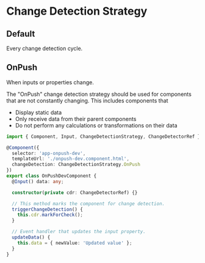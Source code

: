 # Change Detection Strategy

## Default

Every change detection cycle.

## OnPush

When inputs or properties change.

The "OnPush" change detection strategy should be used for components that are not constantly changing. This includes components that

- Display static data
- Only receive data from their parent components
- Do not perform any calculations or transformations on their data

```ts
import { Component, Input, ChangeDetectionStrategy, ChangeDetectorRef } from '@angular/core';

@Component({
  selector: 'app-onpush-dev',
  templateUrl: './onpush-dev.component.html',
  changeDetection: ChangeDetectionStrategy.OnPush
})
export class OnPushDevComponent {
  @Input() data: any;

  constructor(private cdr: ChangeDetectorRef) {}

  // This method marks the component for change detection.
  triggerChangeDetection() {
    this.cdr.markForCheck();
  }

  // Event handler that updates the input property.
  updateData() {
    this.data = { newValue: 'Updated value' };
  }
}
```
